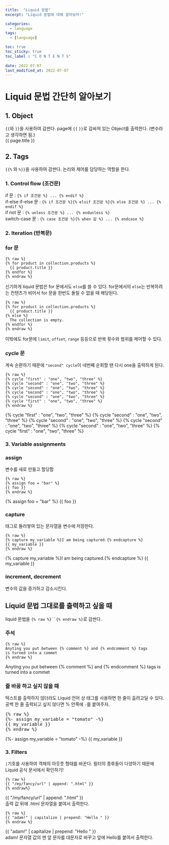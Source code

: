 ```yaml
---
title:  "Liquid 문법"
excerpt: "Liquid 문법에 대해 알아보자!"

categories:
  - language
tags:
  - [language]

toc: true
toc_sticky: true
toc_label : "C O N T E N T S"
 
date: 2022-07-07
last_modified_at: 2022-07-07
--- 
```

# Liquid 문법 간단히 알아보기

## 1. Object   
`{{`와 `}}`을 사용하여 감싼다. page에 `{{` `}}`로 감싸져 있는 Object를 출력한다. (변수라고 생각하면 됨.)  
{{ page.title }}  


## 2. Tags  
`{{%` 와 `%}}`을 사용하여 감싼다. 논리와 제어를 담당하는 역할을 한다.  
### 1. Control flow (조건문)  
if 문 : `{% if 조건문 %} ... {% endif %}`  
if-else if-else 문 : `{% if 조건문 %}{% elsif 조건문 %}{% else 조건문 %} ... {% endif %}`  
if not 문 : `{% unless 조건문 %} ... {% endunless %}`  
switch-case 문 : `{% case 조건문 %}{% when 값 %} ... {% endcase %}`  


### 2. Iteration (반복문)  
### for 문  

```
{% raw %}  
{% for product in collection.products %}  
  {{ product.title }}  
{% endfor %}  
{% endraw %}
```

신기하게 liquid 문법은 for 문에서도 `else`를 쓸 수 있다. for문에서의 `else`는 반복하려는 컨텐츠가 비어서 for 문을 한번도 돌릴 수 없을 때 해당된다.  

```
{% raw %}
{% for product in collection.products %}
  {{ product.title }}
{% else %}
  The collection is empty.
{% endfor %}
{% endraw %}
```  

이밖에도 for문에 `limit`, `offset`, `range` 등등으로 반복 횟수와 범위를 제어할 수 있다.  
  
### cycle 문  
계속 순환하기 때문에 `"second" cycle`이 네번째 순회할 땐 다시 one을 출력하게 된다.  

```
{% raw %}
{% cycle "first" : "one", "two", "three" %}
{% cycle "second" : "one", "two", "three" %}
{% cycle "second" : "one", "two", "three" %}
{% cycle "second" : "one", "two", "three" %}
{% cycle "second" : "one", "two", "three" %}
{% cycle "first" : "one", "two", "three" %}
{% endraw %}
```  
{% cycle "first" : "one", "two", "three" %}
{% cycle "second" : "one", "two", "three" %}
{% cycle "second" : "one", "two", "three" %}
{% cycle "second" : "one", "two", "three" %}
{% cycle "second" : "one", "two", "three" %}
{% cycle "first" : "one", "two", "three" %}  

### 3. Variable assignments  
### assign  
변수를 새로 만들고 할당함  

```
{% raw %}
{% assign foo = "bar" %}
{{ foo }}
{% endraw %}
```
{% assign foo = "bar" %}
{{ foo }}

### capture  
태그로 둘러쌓여 있는 문자열을 변수에 저장한다.  

```
{% raw %}
{% capture my_variable %}I am being captured.{% endcapture %}
{{ my_variable }}
{% endraw %}
```
{% capture my_variable %}I am being captured.{% endcapture %}
{{ my_variable }}  

### increment, decrement  
변수의 값을 증가하고 감소시킨다.  
  
## Liquid 문법 그대로를 출력하고 싶을 때  
liquid 문법을 `{% raw %}``{% endraw %}`로 감싼다.  

### 주석  
```
{% raw %}
Anyting you put between {% comment %} and {% endcomment %} tags
is turned into a commet
{% endraw %}
``` 
Anyting you put between {% comment %} and {% endcomment %} tags
is turned into a commet  

### 줄 바꿈 하고 싶지 않을 때  
텍스트를 출력하지 않더라도 Liquid 언어 상 태그를 사용하면 한 줄이 출려고딜 수 있다. 공백 한 줄 출력되고 싶지 않다면 % 안쪽에 `-`를 붙여주자.  

<pre>
{% raw %}
{%- assign my_variable = "tomato" -%}  
{{ my_variable }}
{% endraw %}
</pre>
{%- assign my_variable = "tomato" -%}
{{ my_variable }}  

### 3. Filters  
`|`기호를 사용하여 객체의 아웃풋 형태를 바꾼다. 필터의 종류들이 다양하기 때문에 Liquid 공식 문서에서 확인하기!  

```
{% raw %}
{{ "/my/fancy/url" | append: ".html" }}  
{% endraw%}
```  
{{ "/my/fancy/url" | append: ".html" }}  
출력 값 뒤에 .html 문자열을 붙여서 출력한다.  

```
{% raw %}
{{ "adam!" | capitalize | prepend: "Hello " }}
{% endraw %}
```  
{{ "adam!" | capitalize | prepend: "Hello " }}  
adam! 문자열 값의 맨 앞 문자를 대문자로 바꾸고 앞에 Hello를 붙여서 출력한다.